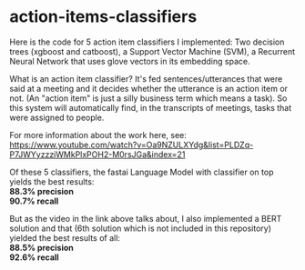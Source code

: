 # action-items-classifiers
Here is the code for 5 action item classifiers I implemented: Two decision trees (xgboost and catboost), a Support Vector Machine (SVM), a Recurrent Neural Network that uses glove vectors in its embedding space. <br>

What is an action item classifier? It's fed sentences/utterances that were said at a meeting and it decides whether the utterance is an action item or not. (An "action item" is just a silly business term which means a task). So this system will automatically find, in the transcripts of meetings, tasks that were assigned to people.

For more information about the work here, see: https://www.youtube.com/watch?v=Oa9NZULXYdg&list=PLDZq-P7JWYyzzziWMkPlxPOH2-M0rsJGa&index=21


Of these 5 classifiers, the fastai Language Model with classifier on top yields the best results:<br>
**88.3% precision** <br>
**90.7% recall** <br>

But as the video in the link above talks about, I also implemented a BERT solution and that (6th solution which is not included in this repository) yielded the best results of all: <br>
**88.5% precision** <br>
**92.6% recall**
